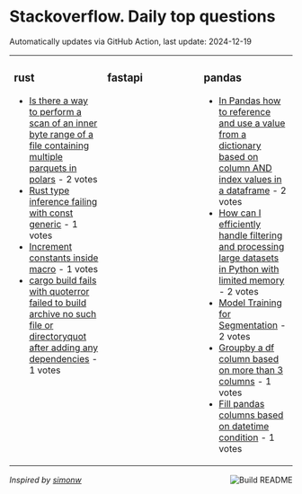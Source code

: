 # Stackoverflow. Daily top questions 

Automatically updates via GitHub Action, last update: <!-- date starts -->2024-12-19<!-- date ends -->


<table><tr><td valign="top" width="33%">

### rust
<!-- rust starts -->
* [Is there a way to perform a scan of an inner byte range of a file containing multiple parquets in polars](https://stackoverflow.com/questions/79294841/is-there-a-way-to-perform-a-scan-of-an-inner-byte-range-of-a-file-containing-mul) - 2 votes
* [Rust type inference failing with const generic](https://stackoverflow.com/questions/79289824/rust-type-inference-failing-with-const-generic) - 1 votes
* [Increment constants inside macro](https://stackoverflow.com/questions/79294124/increment-constants-inside-macro) - 1 votes
* [cargo build fails with quoterror failed to build archive no such file or directoryquot after adding any dependencies](https://stackoverflow.com/questions/79292903/cargo-build-fails-with-error-failed-to-build-archive-no-such-file-or-director) - 1 votes
<!-- rust ends -->
</td><td valign="top" width="34%">


### fastapi
<!-- fastapi starts -->

<!-- fastapi ends -->
</td><td valign="top" width="34%">


### pandas
<!-- pandas starts -->
* [In Pandas how to reference and use a value from a dictionary based on column AND index values in a dataframe](https://stackoverflow.com/questions/79294574/in-pandas-how-to-reference-and-use-a-value-from-a-dictionary-based-on-column-an) - 2 votes
* [How can I efficiently handle filtering and processing large datasets in Python with limited memory](https://stackoverflow.com/questions/79295381/how-can-i-efficiently-handle-filtering-and-processing-large-datasets-in-python-w) - 2 votes
* [Model Training for Segmentation](https://stackoverflow.com/questions/79289735/model-training-for-segmentation) - 2 votes
* [Groupby a df column based on more than 3 columns](https://stackoverflow.com/questions/79290203/groupby-a-df-column-based-on-more-than-3-columns) - 1 votes
* [Fill pandas columns based on datetime condition](https://stackoverflow.com/questions/79291770/fill-pandas-columns-based-on-datetime-condition) - 1 votes
<!-- pandas ends -->
</td></tr></table>

<a href="https://github.com/hp0404/hp0404/actions"><img src="https://github.com/hp0404/hp0404/workflows/Build%20README/badge.svg" align="right" alt="Build README"></a> <p>*Inspired by  [simonw](https://github.com/simonw/simonw)*</p>
